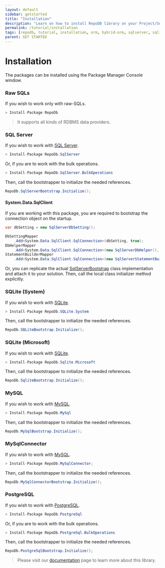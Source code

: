 ```yaml
---
layout: default
sidebar: getstarted
title: "Installation"
description: "Learn on how to install RepoDB library on your Project/Solution."
permalink: /tutorial/installation
tags: [repodb, tutorial, installation, orm, hybrid-orm, sqlserver, sqlite, mysql, postgresql]
parent: GET STARTED
---
```


# Installation

The packages can be installed using the Package Manager Console window.

### Raw SQLs

If you wish to work only with raw-SQLs.

```csharp
> Install-Package RepoDb
```

> It supports all kinds of RDBMS data providers.

### SQL Server

If you wish to work with [SQL Server](https://www.nuget.org/packages/RepoDb.SqlServer).

```csharp
> Install-Package RepoDb.SqlServer
```

Or, if you are to work with the bulk operations.

```csharp
> Install-Package RepoDb.SqlServer.BulkOperations
```

Then, call the bootstrapper to initialize the needed references.

```csharp
RepoDb.SqlServerBootstrap.Initialize();
```

#### System.Data.SqlClient

If you are working with this package, you are required to bootstrap the connection object on the startup.

```csharp
var dbSetting = new SqlServerDbSetting();

DbSettingMapper
	.Add<System.Data.SqlClient.SqlConnection>(dbSetting, true);
DbHelperMapper
	.Add<System.Data.SqlClient.SqlConnection>(new SqlServerDbHelper(), true);
StatementBuilderMapper
	.Add<System.Data.SqlClient.SqlConnection>(new SqlServerStatementBuilder(dbSetting), true);
```

Or, you can replicate the actual [SqlServerBootstrap](https://github.com/mikependon/RepoDB/blob/master/RepoDb.SqlServer/RepoDb.SqlServer/SqlServerBootstrap.cs) class implementation and attach it to your solution. Then, call the local class initializer method explicitly.

### SQLite (System)

If you wish to work with [SQLite](https://www.nuget.org/packages/RepoDb.SQLite.System).

```csharp
> Install-Package RepoDb.SQLite.System
```

Then, call the bootstrapper to initialize the needed references.

```csharp
RepoDb.SQLiteBootstrap.Initialize();
```

### SQLite (Microsoft)

If you wish to work with [SQLite](https://www.nuget.org/packages/RepoDb.Sqlite.Microsoft).

```csharp
> Install-Package RepoDb.Sqlite.Microsoft
```

Then, call the bootstrapper to initialize the needed references.

```csharp
RepoDb.SqliteBootstrap.Initialize();
```

### MySQL

If you wish to work with [MySQL](https://www.nuget.org/packages/RepoDb.MySql).

```csharp
> Install-Package RepoDb.MySql
```

Then, call the bootstrapper to initialize the needed references.

```csharp
RepoDb.MySqlBootstrap.Initialize();
```

### MySqlConnector

If you wish to work with [MySQL](https://www.nuget.org/packages/RepoDb.MySqlConnector).

```csharp
> Install-Package RepoDb.MySqlConnector;
```

Then, call the bootstrapper to initialize the needed references.

```csharp
RepoDb.MySqlConnectorBootstrap.Initialize();
```

### PostgreSQL

If you wish to work with [PostgreSQL](https://www.nuget.org/packages/RepoDb.PostgreSql).

```csharp
> Install-Package RepoDb.PostgreSql
```

Or, if you are to work with the bulk operations.

```csharp
> Install-Package RepoDb.PostgreSql.BulkOperations
```

Then, call the bootstrapper to initialize the needed references.

```csharp
RepoDb.PostgreSqlBootstrap.Initialize();
```

> Please visit our [documentation](/docs) page to learn more about this library.
